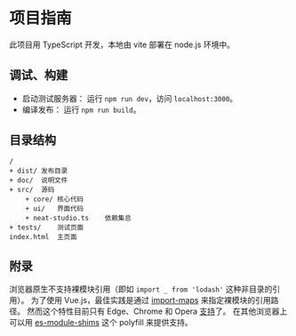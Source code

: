 # 项目指南

此项目用 TypeScript 开发，本地由 vite 部署在 node.js 环境中。

## 调试、构建

- 启动测试服务器：
	运行 `npm run dev`，访问 `localhost:3000`。
- 编译发布：
	运行 `npm run build`。

## 目录结构

```plaintext
/
+ dist/	发布目录
+ doc/	说明文件
+ src/	源码
	+ core/	核心代码
	+ ui/	界面代码
	+ neat-studio.ts	依赖集总
+ tests/	测试页面
index.html	主页面
```

## 附录

浏览器原生不支持裸模块引用（即如 `import _ from 'lodash'` 这种非目录的引用）。
为了使用 Vue.js，最佳实践是通过 [import-maps](
	https://github.com/WICG/import-maps
) 来指定裸模块的引用路径。
然而这个特性目前只有 Edge、Chrome 和 Opera [支持](
	https://caniuse.com/import-maps
)了。
在其他浏览器上可以用 [es-module-shims](
	https://github.com/guybedford/es-module-shims
) 这个 polyfill 来提供支持。
